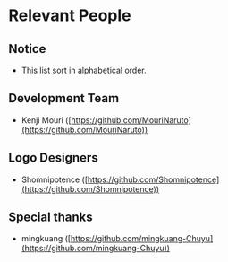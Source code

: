 ﻿# Relevant People

## Notice

- This list sort in alphabetical order.

## Development Team

- Kenji Mouri ([https://github.com/MouriNaruto](https://github.com/MouriNaruto))

## Logo Designers

- Shomnipotence ([https://github.com/Shomnipotence](https://github.com/Shomnipotence))

## Special thanks

- mingkuang ([https://github.com/mingkuang-Chuyu](https://github.com/mingkuang-Chuyu))
